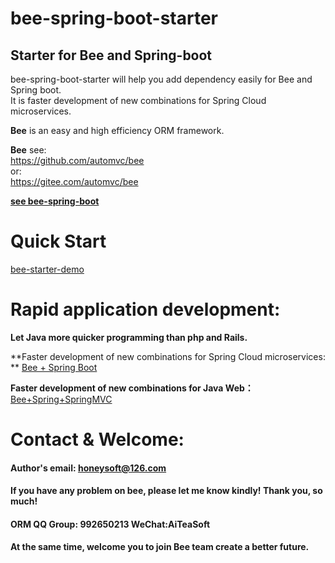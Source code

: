 
bee-spring-boot-starter
=========
## Starter for Bee and Spring-boot 
bee-spring-boot-starter will help you add dependency easily for Bee and Spring boot.   
It is faster development of new combinations for Spring Cloud microservices.   

**Bee** is an easy and high efficiency ORM framework.   

**Bee** see:  
https://github.com/automvc/bee  
or:  
https://gitee.com/automvc/bee  

**[see bee-spring-boot](../../../bee-springboot)**  

Quick Start
=========	
[bee-starter-demo](../../../bee-starter-demo)  


Rapid application development:
=========	
**Let Java more quicker programming than php and Rails.**  

**Faster development of new combinations for Spring Cloud microservices:  ** 
[Bee + Spring Boot](../../../bee-springboot)  

**Faster development of new combinations for Java Web：**  
[Bee+Spring+SpringMVC](../../../../aiteasoft/bee-spring-springmvc)  


Contact & Welcome:
=========	
#### Author's email:    honeysoft@126.com  
#### If you have any problem on bee, please let me know kindly! Thank you, so much!  
#### ORM QQ Group: 992650213     WeChat:AiTeaSoft  
#### At the same time, welcome you to join Bee team create a better future. 